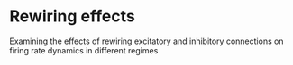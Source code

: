 # Rewiring effects
Examining the effects of rewiring excitatory and inhibitory connections on firing rate dynamics in different regimes

